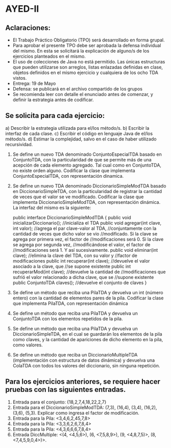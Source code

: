 
#  AYED-II

##  Aclaraciones:

- El Trabajo Práctico Obligatorio (TPO) será desarrollado en forma grupal.
- Para aprobar el presente TPO debe ser aprobada la defensa individual del mismo. En esta se solicitará la explicación de alguno/s de los ejercicios planteados en el mismo.
- El uso de colecciones de Java no está permitido. Las únicas estructuras que pueden
utilizarse son arreglos, listas enlazadas definidas en clase, objetos definidos en el mismo
ejercicio y cualquiera de los ocho TDA vistos.
- Entrega: 19 de Mayo
- Defensa: se publicará en el archivo compartido de los grupos
- Se recomienda leer con detalle el enunciado antes de comenzar, y definir la estrategia antes
de codificar.

##  Se solicita para cada ejercicio:

a) Describir la estrategia utilizada para el/los método/s.
b) Escribir la interfaz de cada clase.
c) Escribir el código en lenguaje Java de el/los método/s.
d) Estimar la complejidad, salvo en el caso de haber utilizado recursividad.
1. Se define un nuevo TDA denominado ConjuntoEspecialTDA basado en
ConjuntoTDA, con la particularidad de que se permite más de una acepción de cada
elemento agregado. Tal cual como en ConjuntoTDA, no existe orden alguno. Codificar la
clase que implementa ConjuntoEspecialTDA, con representación dinamica.

2. Se define un nuevo TDA denominado DiccionarioSimpleModTDA basado en
DiccionarioSimpleTDA, con la particularidad de registrar la cantidad de veces que el valor
se ve modificado. Codificar la clase que implementa DiccionarioSimpleModTDA, con
representación dinámica. La interfaz del mismo es la siguiente:

    public interface DiccionarioSimpleModTDA {
    public void inicializarDiccionario(); //inicializa el TDA
    public void agregar(int clave, int valor); //agrega el par clave-valor al TDA,
    //conjuntamente con la cantidad de veces que dicho valor se vio
    //modificado. Si la clave se agrega por primera vez, el factor de
    //modificaciones será 0. Si la clave se agrega por segunda vez,
    //modificándose el valor, el factor de
    //modificaciones será 1. Y así sucesivamente.
    public void eliminar(int clave); //elimina la clave del TDA, con su valor y
    //factor de modificaciones
    public int recuperar(int clave); //devuelve el valor asociado a la clave, que
    //se supone existente
    public int recuperarMod(int clave); //devuelve la cantidad de
    //modificaciones que sufrió el valor relacionado a dicha clave, que se
    //supone existente
    public ConjuntoTDA claves(); //devuelve el conjunto de claves
    }

3. Se define un método que reciba una PilaTDA y devuelva un int (número entero) con
la cantidad de elementos pares de la pila. Codificar la clase que implementa PilaTDA, con
representación dinámica

4. Se define un método que reciba una PilaTDA y devuelva un ConjuntoTDA con los
elementos repetidos de la pila.

5. Se define un método que reciba una PilaTDA y devuelva un DiccionarioSimpleTDA,
en el cual se guardarán los elementos de la pila como claves, y la cantidad de apariciones de
dicho elemento en la pila, como valores.

6. Se define un método que reciba un DiccionarioMultipleTDA (implementación con
estructura de datos dinámica) y devuelva una ColaTDA con todos los valores del diccionario,
sin ninguna repetición.

## Para los ejercicios anteriores, se requiere hacer pruebas con las siguientes entradas.

1) Entrada para el conjunto: {18,2,7,4,18,22,2,7}
2) Entrada para el DiccionarioSimpleModTDA: (7,3), (16,4), (3,4), (16,2), (3,6), (5,3).
Explicar como ingresa el factor de modificación.
3) Entrada para la Pila: <3,4,6,2,45,7,8>
4) Entrada para la Pila: <3,3,6,2,6,7,8,4>
5) Entrada para la Pila: <4,3,6,6,6,7,8,4>
6) Entrada DiccMultiple: <(4, <4,5,6>), (6, <7,5,8,9>), (9, <4,8,7,5)>,
(8,<7,4,5,9,0,4>)>.
